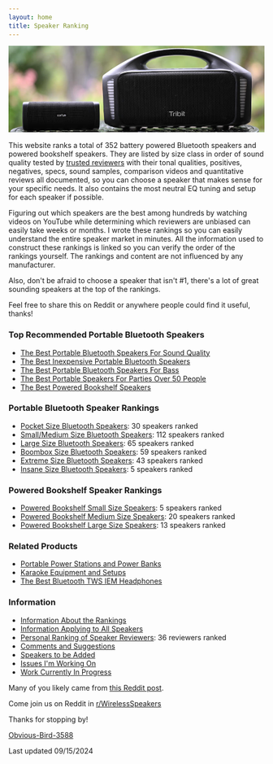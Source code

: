 ```yaml
---
layout: home
title: Speaker Ranking
---
```


![Earfun Uboom L and Tribit Stormbox Blast](/assets/img/uboomlblast.jpg)

This website ranks a total of 352 battery powered Bluetooth speakers and powered bookshelf speakers. They are listed by size class in order of sound quality tested by [trusted reviewers](/personal-ranking-of-speaker-reviewers/) with their tonal qualities, positives, negatives, specs, sound samples, comparison videos and quantitative reviews all documented, so you can choose a speaker that makes sense for your specific needs. It also contains the most neutral EQ tuning and setup for each speaker if possible.

Figuring out which speakers are the best among hundreds by watching videos on YouTube while determining which reviewers are unbiased can easily take weeks or months. I wrote these rankings so you can easily understand the entire speaker market in minutes. All the information used to construct these rankings is linked so you can verify the order of the rankings yourself. The rankings and content are not influenced by any manufacturer.

Also, don't be afraid to choose a speaker that isn't #1, there's a lot of great sounding speakers at the top of the rankings.

Feel free to share this on Reddit or anywhere people could find it useful, thanks!

### Top Recommended Portable Bluetooth Speakers

- [The Best Portable Bluetooth Speakers For Sound Quality](/top-recommended/)
- [The Best Inexpensive Portable Bluetooth Speakers](/top-recommended-inexpensive/)
- [The Best Portable Bluetooth Speakers For Bass](/top-recommended-bass/)
- [The Best Portable Speakers For Parties Over 50 People](/portable-party-speakers/)
- [The Best Powered Bookshelf Speakers](/bookshelf-top-recommended/)

### Portable Bluetooth Speaker Rankings

- [Pocket Size Bluetooth Speakers](/pocket-size/): 30 speakers ranked
- [Small/Medium Size Bluetooth Speakers](/small-medium-size/): 112 speakers ranked
- [Large Size Bluetooth Speakers](/large-size/): 65 speakers ranked
- [Boombox Size Bluetooth Speakers](/boombox-size/): 59 speakers ranked
- [Extreme Size Bluetooth Speakers](/extreme-size/): 43 speakers ranked
- [Insane Size Bluetooth Speakers](/insane-size/): 5 speakers ranked

### Powered Bookshelf Speaker Rankings

- [Powered Bookshelf Small Size Speakers](/bookshelf-small/): 5 speakers ranked
- [Powered Bookshelf Medium Size Speakers](/bookshelf-medium/): 20 speakers ranked
- [Powered Bookshelf Large Size Speakers](/bookshelf-large/): 13 speakers ranked

### Related Products

- [Portable Power Stations and Power Banks](/portable-power-stations/)
- [Karaoke Equipment and Setups](/karaoke-setups/)
- [The Best Bluetooth TWS IEM Headphones](/best-bluetooth-tws-iems/)

### Information

- [Information About the Rankings](/information-about-the-rankings/)
- [Information Applying to All Speakers](/information-applying-to-all-speakers/)
- [Personal Ranking of Speaker Reviewers](/personal-ranking-of-speaker-reviewers/): 36 reviewers ranked
- [Comments and Suggestions](/comments-suggestions/)
- [Speakers to be Added](/speakers-to-be-added/)
- [Issues I'm Working On](/issues-im-working-on/)
- [Work Currently In Progress](/work-currently-in-progress/)

Many of you likely came from [this Reddit post](https://www.reddit.com/r/WirelessSpeakers/comments/16zs2ol/ranking_all_battery_powered_wireless_speakers/). 

Come join us on Reddit in [r/WirelessSpeakers](https://www.reddit.com/r/WirelessSpeakers/)

Thanks for stopping by!

[Obvious-Bird-3588](https://www.reddit.com/user/Obvious-Bird-3588)

Last updated 09/15/2024
